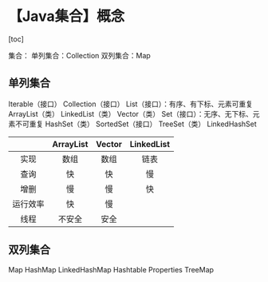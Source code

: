 # 【Java集合】概念



[toc]



集合：
	单列集合：Collection
	双列集合：Map



## 单列集合

Iterable（接口）
	Collection（接口）
		List（接口）：有序、有下标、元素可重复
			ArrayList（类）
			LinkedList（类）
			Vector（类）
		Set（接口）：无序、无下标、元素不可重复
			HashSet（类）
			SortedSet（接口）
				TreeSet（类）
			LinkedHashSet

|          | ArrayList | Vector | LinkedList |
| :------: | :-------: | :----: | :--------: |
|   实现   |   数组    |  数组  |    链表    |
|   查询   |    快     |   快   |     慢     |
|   增删   |    慢     |   慢   |     快     |
| 运行效率 |    快     |   慢   |            |
|   线程   |  不安全   |  安全  |            |



## 双列集合

Map
	HashMap
		LinkedHashMap
	Hashtable
		Properties
	TreeMap

